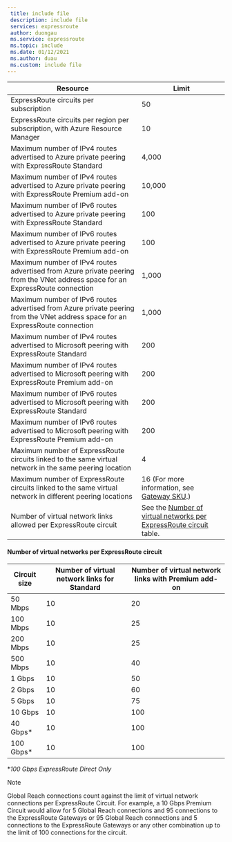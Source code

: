 ```yaml
---
 title: include file
 description: include file
 services: expressroute
 author: duongau
 ms.service: expressroute
 ms.topic: include
 ms.date: 01/12/2021
 ms.author: duau
 ms.custom: include file
---
```

| Resource | Limit |
| --- | --- |
| ExpressRoute circuits per subscription |50 |
| ExpressRoute circuits per region per subscription, with Azure Resource Manager |10 |
| Maximum number of IPv4 routes advertised to Azure private peering with ExpressRoute Standard |4,000 |
| Maximum number of IPv4 routes advertised to Azure private peering with ExpressRoute Premium add-on |10,000 |
| Maximum number of IPv6 routes advertised to Azure private peering with ExpressRoute Standard |100 |
| Maximum number of IPv6 routes advertised to Azure private peering with ExpressRoute Premium add-on |100 |
| Maximum number of IPv4 routes advertised from Azure private peering from the VNet address space for an ExpressRoute connection | 1,000 |
| Maximum number of IPv6 routes advertised from Azure private peering from the VNet address space for an ExpressRoute connection | 1,000 |
| Maximum number of IPv4 routes advertised to Microsoft peering with ExpressRoute Standard |200 |
| Maximum number of IPv4 routes advertised to Microsoft peering with ExpressRoute Premium add-on |200 |
| Maximum number of IPv6 routes advertised to Microsoft peering with ExpressRoute Standard |200 |
| Maximum number of IPv6 routes advertised to Microsoft peering with ExpressRoute Premium add-on |200 |
| Maximum number of ExpressRoute circuits linked to the same virtual network in the same peering location |4 |
| Maximum number of ExpressRoute circuits linked to the same virtual network in different peering locations |16 (For more information, see [Gateway SKU](../articles/expressroute/expressroute-about-virtual-network-gateways.md#aggthroughput).) |
| Number of virtual network links allowed per ExpressRoute circuit |See the [Number of virtual networks per ExpressRoute circuit](#vnetpercircuit) table.  |

#### <a name="vnetpercircuit"></a> Number of virtual networks per ExpressRoute circuit
| **Circuit size** | **Number of virtual network links for Standard** | **Number of virtual network links with Premium add-on** |
| --- | --- | --- |
| 50 Mbps |10 |20 |
| 100 Mbps |10 |25 |
| 200 Mbps |10 |25 |
| 500 Mbps |10 |40 |
| 1 Gbps |10 |50 |
| 2 Gbps |10 |60 |
| 5 Gbps |10 |75 |
| 10 Gbps |10 |100 |
| 40 Gbps* |10 |100 |
| 100 Gbps* |10 |100 |

**100 Gbps ExpressRoute Direct Only*

> [!NOTE]
> Global Reach connections count against the limit of virtual network connections per ExpressRoute Circuit. For example, a 10 Gbps Premium Circuit would allow for 5 Global Reach connections and 95 connections to the ExpressRoute Gateways or 95 Global Reach connections and 5 connections to the ExpressRoute Gateways or any other combination up to the limit of 100 connections for the circuit.
